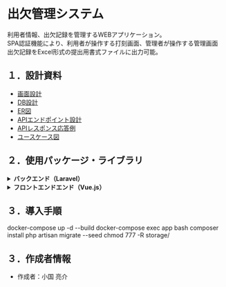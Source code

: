 # 出欠管理システム

利用者情報、出欠記録を管理するWEBアプリケーション。<br>
SPA認証機能により、利用者が操作する打刻画面、管理者が操作する管理画面<br>
出欠記録をExcel形式の提出用書式ファイルに出力可能。

## １．設計資料

- [画面設計](https://drive.google.com/file/d/1SnSZXtZI_RW8MyoaQKi-5kJRKxoi9kHA/view?usp=sharing)
- [DB設計](https://docs.google.com/spreadsheets/d/17RrS2w2tT9tho0lYT3gNw_mgJa9HsXAvaGf-L8HB3-M/edit?usp=sharing)
- [ER図](https://drive.google.com/file/d/1kQ1C5ky3_muGoZtLrMPVJ_NGWB79cnLf/view?usp=sharing)
- [APIエンドポイント設計](https://docs.google.com/document/d/1TJakUUqc22AOlnHskWc17qnKZRHTCMaJfrcxrMjBXKs/edit?usp=sharing)
- [APIレスポンス応答例](https://docs.google.com/document/d/1aAdXZJJfrltc-fAh2bo95gssix-HP8EqhrV0sxHJ050/edit?usp=sharing)
- [ユースケース図](https://drive.google.com/file/d/1Bx9gb8y7wBuTnkhYb5jkV36CA5oOfKSH/view?usp=sharing)

## ２．使用パッケージ・ライブラリ

<details>
<summary><b>バックエンド（Laravel）</b></summary>
<ul>
  <li>
    <dl>
      <dt><a href="https://packagist.org/packages/laravel/framework">laravel/framework v8.55.0</a></dt>
      <dd>laravelフレームワーク</dd>
    </dl>
  </li>
  <li>
    <dl>
      <dt><a href="https://packagist.org/packages/laravel/sanctum">laravel/sanctum v2.11.2</a></dt>
      <dd>SPA認証に使用</dd>
    </dl>
  </li>
  <li>
    <dl>
      <dt><a href="https://packagist.org/packages/nesbot/carbon">nesbot/carbon　2.51.1</a></dt>
      <dd>PHPサーバー内で日付や時間を処理</dd>
    </dl>
  </li>
  <li>
    <dl>
      <dt><a href="https://packagist.org/packages/phpoffice/phpspreadsheet">phpoffice/phpspreadsheet 1.18.0</a></dt>
      <dd>出欠記録をExcelファイルに出力</dd>
    </dl>
  </li>
  <li>
    <dl>
      <dt><a href="https://packagist.org/packages/madnest/madzipper">madnest/madzipper v1.1.0</a></dt>
      <dd>複数のExcelファイルをZip圧縮</dd>
    </dl>
  </li>
  <li>
    <dl>
      <dt><a href="https://packagist.org/packages/mnabialek/laravel-sql-logger">mnabialek/laravel-sql-logger 2.2.8</a></dt>
      <dd>クエリログを記録</dd>
    </dl>
  </li>
</ul>
</details>

<details>
<summary><b>フロントエンドエンド（Vue.js）</b></summary>
<ul>
<li>
  <dl>
    <dt><a href="https://www.npmjs.com/package/vue">vue@2.6.14</a></dt>
    <dd>Vue.jsフレームワーク</dd>
  </dl>
</li>
<li>
  <dl>
    <dt><a href="https://www.npmjs.com/package/vue-router">vue-router@3.5.2</a></dt>
    <dd>シングルページアプリケーション機能の導入</dd>
  </dl>
</li>
<li>
  <dl>
    <dt><a href="https://www.npmjs.com/package/vuex">vuex@3.6.2</a></dt>
    <dd>リアクティブデータの状態管理</dd>
  </dl>
</li>
<li>
  <dl>
    <dt><a href="https://www.npmjs.com/package/axios">axios@0.21.1</a></dt>
    <dd>非同期通信</dd>
  </dl>
</li>
<li>
  <dl>
    <dt><a href="https://www.npmjs.com/package/vuetify">vuetify@2.5.8</a></dt>
    <dd>UIフレームワーク</dd>
  </dl>
</li>
</ul>
</details>

## ３．導入手順
docker-compose up -d --build
docker-compose exec app bash
composer install
php artisan migrate --seed
chmod 777 -R storage/
## ３．作成者情報

- 作成者：小国 亮介
